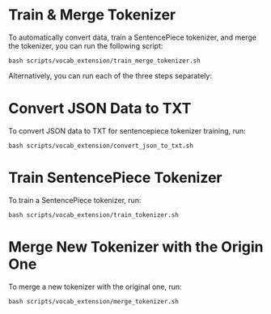 # Train & Merge Tokenizer
To automatically convert data, train a SentencePiece tokenizer, and merge the tokenizer, you can run the following script:
```
bash scripts/vocab_extension/train_merge_tokenizer.sh
``` 
Alternatively, you can run each of the three steps separately:

# Convert JSON Data to TXT
To convert JSON data to TXT for sentencepiece tokenizer training, run:
```
bash scripts/vocab_extension/convert_json_to_txt.sh
```
# Train SentencePiece Tokenizer
To train a SentencePiece tokenizer, run:
```
bash scripts/vocab_extension/train_tokenizer.sh
```
# Merge New Tokenizer with the Origin One
To merge a new tokenizer with the original one, run:
```
bash scripts/vocab_extension/merge_tokenizer.sh
```